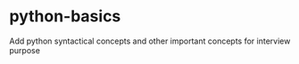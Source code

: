 # python-basics

Add python syntactical concepts and other important concepts for interview purpose
